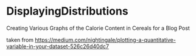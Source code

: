 # DisplayingDistributions
Creating Various Graphs of the Calorie Content in Cereals for a Blog Post

taken from
https://medium.com/nightingale/plotting-a-quantitative-variable-in-your-dataset-526c26d40dc7
